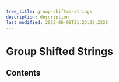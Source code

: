 ```yaml
---
tree_title: group-shifted-strings
description: description
last_modified: 2022-06-09T21:23:28.2328
---
```


# Group Shifted Strings

## Contents
